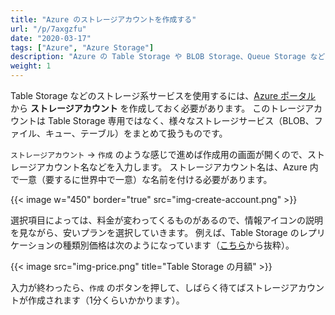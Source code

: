 ```yaml
---
title: "Azure のストレージアカウントを作成する"
url: "/p/7axgzfu"
date: "2020-03-17"
tags: ["Azure", "Azure Storage"]
description: "Azure の Table Storage や BLOB Storage、Queue Storage などは、1 つの Azure Storage アカウントでまとめて管理されます。ここでは、Azure Storage アカウントの作成方法を説明します。"
weight: 1
---
```


Table Storage などのストレージ系サービスを使用するには、[Azure ポータル](https://portal.azure.com/) から **ストレージアカウント** を作成しておく必要があります。
このトレージアカウントは Table Storage 専用ではなく、様々なストレージサービス（BLOB、ファイル、キュー、テーブル）をまとめて扱うものです。

`ストレージアカウント` → `作成` のような感じで進めば作成用の画面が開くので、ストレージアカウント名などを入力します。
ストレージアカウント名は、Azure 内で一意（要するに世界中で一意）な名前を付ける必要があります。

{{< image w="450" border="true" src="img-create-account.png" >}}

選択項目によっては、料金が変わってくるものがあるので、情報アイコンの説明を見ながら、安いプランを選択していきます。
例えば、Table Storage のレプリケーションの種類別価格は次のようになっています（[こちら](https://azure.microsoft.com/ja-jp/pricing/details/storage/tables/)から抜粋）。

{{< image src="img-price.png" title="Table Storage の月額" >}}

入力が終わったら、`作成` のボタンを押して、しばらく待てばストレージアカウントが作成されます（1分くらいかかります）。

